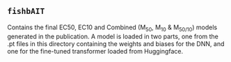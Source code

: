 ## `fishbAIT`

Contains the final EC50, EC10 and Combined (M<sub>50</sub>, M<sub>10</sub> & M<sub>50/10</sub>) models generated in the publication. A model is loaded in two parts, one from the .pt files in this directory containing the weights and biases for the DNN, and one for the fine-tuned transformer loaded from Huggingface.